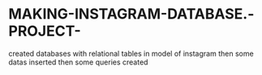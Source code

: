 # MAKING-INSTAGRAM-DATABASE.-PROJECT-

created databases with relational tables in  model of instagram
then some datas inserted
then some queries created
